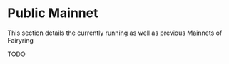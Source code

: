 # Public Mainnet

This section details the currently running as well as previous Mainnets of Fairyring

TODO
